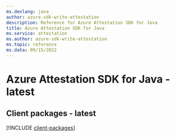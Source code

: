 ```yaml
---
ms.devlang: java
author: azure-sdk-write-attestation
description: Reference for Azure Attestation SDK for Java
title: Azure Attestation SDK for Java
ms.service: attestation
ms.author: azure-sdk-write-attestation
ms.topic: reference
ms.data: 09/15/2022
---
```

# Azure Attestation SDK for Java - latest

## Client packages - latest
[!INCLUDE [client-packages](attestation-client-index.md)]